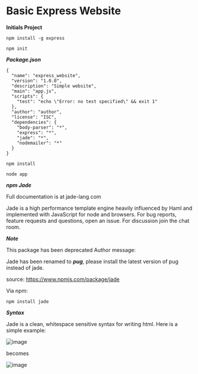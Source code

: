 # Basic Express Website

**Initials Project**

```
npm install -g express
```

```
npm init
```

***Package.json***

```
{
  "name": "express_website",
  "version": "1.0.0",
  "description": "Simple website",
  "main": "app.js",
  "scripts": {
    "test": "echo \"Error: no test specified\" && exit 1"
  },
  "author": "author",
  "license": "ISC",
  "dependencies": {
  	"body-parser": "*",
  	"express": "*",
  	"jade": "*",
  	"nodemailer": "*"
  }
}
```

```
npm install
```

```
node app
```


***npm Jade***

Full documentation is at jade-lang.com

Jade is a high performance template engine heavily influenced by Haml and implemented with JavaScript for node and browsers. For bug reports, feature requests and questions, open an issue. For discussion join the chat room.

***Note***

This package has been deprecated
Author message:

Jade has been renamed to ***pug***, please install the latest version of pug instead of jade.

source: https://www.npmjs.com/package/jade

Via npm:
```
npm install jade
```
***Syntax***

Jade is a clean, whitespace sensitive syntax for writing html. Here is a simple example:

![image](https://user-images.githubusercontent.com/88910148/163078848-9f1f88ff-1611-4b40-a081-9b9ea7669b4d.png)


becomes

![image](https://user-images.githubusercontent.com/88910148/163078936-a4832f56-25aa-4b43-9829-871e8651a086.png)




